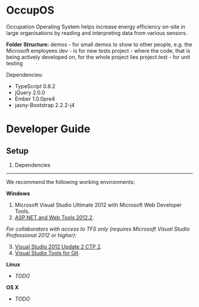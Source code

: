OccupOS
=======

Occupation Operating System helps increase energy efficiency on-site in large organisations by reading and interpreting data from various sensors.

**Folder Structure:**
demos - for small demos to show to other people, e.g. the Microsoft employees
dev - is for new tests
project - where the code, that is being actively developed on, for the whole project lies
project.test - for unit testing

Dependencies:
* TypeScript 0.8.2
* jQuery 2.0.0
* Ember 1.0.0pre4
* jasny-Bootstrap 2.2.2-j4

Developer Guide
===========

Setup
-----

1. Dependencies
---------------
We recommend the following working environments:

**Windows**

1. Microsoft Visual Studio Ultimate 2012 with Microsoft Web Developer Tools.
2. [ASP.NET and Web Tools 2012.2](http://www.asp.net/vnext).

*For collaborators with access to TFS only (requires Microsoft Visual Studio Professional 2012 or higher):*

3. [Visual Studio 2012 Update 2 CTP 2](http://www.microsoft.com/en-us/download/details.aspx?id=36508).
4. [Visual Studio Tools for Git](http://visualstudiogallery.msdn.microsoft.com/abafc7d6-dcaa-40f4-8a5e-d6724bdb980c).

**Linux**

* *TODO*

**OS X**

* *TODO*
